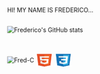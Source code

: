 HI! MY NAME IS FREDERICO...
##
![Frederico's GitHub stats](https://github-readme-stats.vercel.app/api?username=Frederico-dos-Santos&show_icons=true&theme=tokyonight)
##
<div style="display: inline_block"><br>
  <img align="center" alt="Fred-C" height="30" width="40" src="https://cdn.jsdelivr.net/gh/devicons/devicon/icons/c/c-original.svg">
  <img align="center" alt="Fred-HTML" height="30" width="40" src="https://raw.githubusercontent.com/devicons/devicon/master/icons/html5/html5-original.svg">
  <img align="center" alt="Fred-CSS" height="30" width="40" src="https://raw.githubusercontent.com/devicons/devicon/master/icons/css3/css3-original.svg">
</div>
